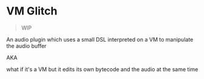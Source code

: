 # VM Glitch

> WIP

An audio plugin which uses a small DSL interpreted on a VM to manipulate the audio buffer

AKA

what if it's a VM but it edits its own bytecode and the audio at the same time
